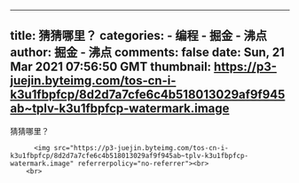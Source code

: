 
---
title: 猜猜哪里？
categories: 
    - 编程
    - 掘金 - 沸点
author: 掘金 - 沸点
comments: false
date: Sun, 21 Mar 2021 07:56:50 GMT
thumbnail: https://p3-juejin.byteimg.com/tos-cn-i-k3u1fbpfcp/8d2d7a7cfe6c4b518013029af9f945ab~tplv-k3u1fbpfcp-watermark.image
---

<div>   
猜猜哪里？<br>
            
          <img src="https://p3-juejin.byteimg.com/tos-cn-i-k3u1fbpfcp/8d2d7a7cfe6c4b518013029af9f945ab~tplv-k3u1fbpfcp-watermark.image" referrerpolicy="no-referrer"><br>
        <br>
          
</div>
            